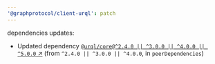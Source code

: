 ```yaml
---
'@graphprotocol/client-urql': patch
---
```

dependencies updates:
  - Updated dependency [`@urql/core@^2.4.0 || ^3.0.0 || ^4.0.0 || ^5.0.0` ↗︎](https://www.npmjs.com/package/@urql/core/v/2.4.0) (from `^2.4.0 || ^3.0.0 || ^4.0.0`, in `peerDependencies`)
